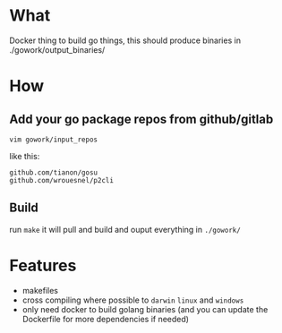 # What

Docker thing to build go things, this should produce binaries in ./gowork/output_binaries/


# How


## Add your go package repos from github/gitlab
```
vim gowork/input_repos
```

like this:
```
github.com/tianon/gosu
github.com/wrouesnel/p2cli
```


## Build
run 
`make` it will pull and build and ouput everything in `./gowork/`

# Features

* makefiles
* cross compiling where possible to `darwin` `linux` and `windows`
* only need docker to build golang binaries (and you can update the Dockerfile for more dependencies if needed)
